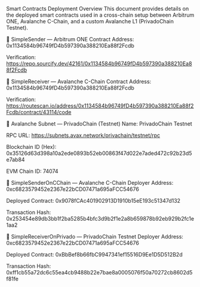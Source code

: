 Smart Contracts Deployment Overview
This document provides details on the deployed smart contracts used in a cross-chain setup between Arbitrum ONE, Avalanche C-Chain, and a custom Avalanche L1 (PrivadoChain Testnet).


🔹 SimpleSender — Arbitrum ONE
Contract Address: 0x1134584b96749fD4b597390a388210Ea88f2Fcdb

Verification: https://repo.sourcify.dev/42161/0x1134584b96749fD4b597390a388210Ea88f2Fcdb

🔹 SimpleReceiver — Avalanche C-Chain
Contract Address: 0x1134584b96749fD4b597390a388210Ea88f2Fcdb

Verification: https://routescan.io/address/0x1134584b96749fD4b597390a388210Ea88f2Fcdb/contract/43114/code

🔹 Avalanche Subnet — PrivadoChain (Testnet)
Name: PrivadoChain Testnet

RPC URL: https://subnets.avax.network/privachain/testnet/rpc

Blockchain ID (Hex): 0x35126d63d398a10a2ede0893b52eb00863f47d022e7aded472c92b23d5e7ab84

EVM Chain ID: 74074

🔹 SimpleSenderOnCChain — Avalanche C-Chain
Deployer Address: 0xc6823579452e2367e22bCD07471a695aFCC54676

Deployed Contract: 0x9078fCAc401902913D1910b15eE193c51347d132

Transaction Hash:
0x253454e89db3bb1f2ba5285b4bfc3d9b2f1e2a8b659878b92eb929b2fc1e1aa2

🔹 SimpleReceiverOnPrivado — PrivadoChain Testnet
Deployer Address: 0xc6823579452e2367e22bCD07471a695aFCC54676

Deployed Contract: 0xBbBef8b66fbC9947341ef15516D9Ee1D5D512B2d

Transaction Hash:
0xff1cb55a72dc6c55ea4cb9488b22e7bae8a0005076f50a70272cb8602d5f81fe
